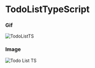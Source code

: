 # TodoListTypeScript

### Gif
![TodoListTS](https://user-images.githubusercontent.com/93022107/188768511-8f4a9729-86c4-454e-80f7-750fecbbd0a8.gif)


### Image
![Todo List TS](https://user-images.githubusercontent.com/93022107/188768557-27fc2bb6-5f8b-483f-928a-a2c181e85b99.jpg)
